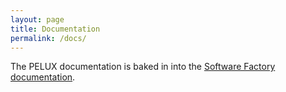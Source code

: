 ```yaml
---
layout: page
title: Documentation
permalink: /docs/
---
```


The PELUX documentation is baked in into the [Software Factory
documentation](//pelux.io/software-factory/).
